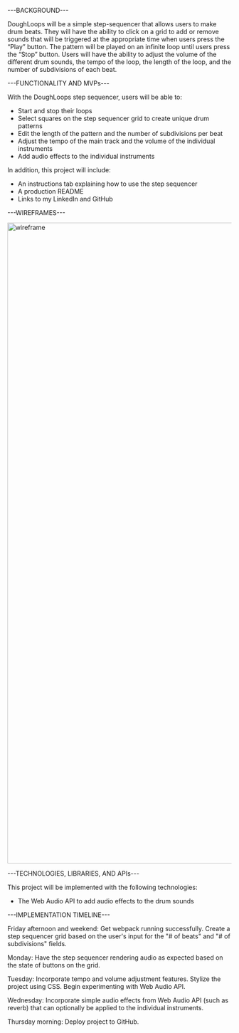 ---BACKGROUND---

DoughLoops will be a simple step-sequencer that allows users to make drum beats. They will have the ability to click on a grid to add or remove sounds that will be triggered at the appropriate time when users press the “Play” button. The pattern will be played on an infinite loop until users press the “Stop” button. Users will have the ability to adjust the volume of the different drum sounds, the tempo of the loop, the length of the loop, and the number of subdivisions of each beat.

---FUNCTIONALITY AND MVPs---

With the DoughLoops step sequencer, users will be able to:

 - Start and stop their loops
 - Select squares on the step sequencer grid to create unique drum patterns
 - Edit the length of the pattern and the number of subdivisions per beat
 - Adjust the tempo of the main track and the volume of the individual instruments
 - Add audio effects to the individual instruments

 In addition, this project will include:

 - An instructions tab explaining how to use the step sequencer
 - A production README
 - Links to my LinkedIn and GitHub

---WIREFRAMES---

<img width="1440" alt="wireframe" src="https://user-images.githubusercontent.com/53061472/129284939-1d166c8a-ba06-455a-8872-33f329108ad7.png">

---TECHNOLOGIES, LIBRARIES, AND APIs---

This project will be implemented with the following technologies:
 
 - The Web Audio API to add audio effects to the drum sounds

---IMPLEMENTATION TIMELINE---

Friday afternoon and weekend: Get webpack running successfully. Create a step sequencer grid based on the user's input for the "# of beats" and "# of subdivisions" fields.

Monday: Have the step sequencer rendering audio as expected based on the state of buttons on the grid.

Tuesday: Incorporate tempo and volume adjustment features. Stylize the project using CSS. Begin experimenting with Web Audio API.

Wednesday: Incorporate simple audio effects from Web Audio API (such as reverb) that can optionally be applied to the individual instruments.

Thursday morning: Deploy project to GitHub.
